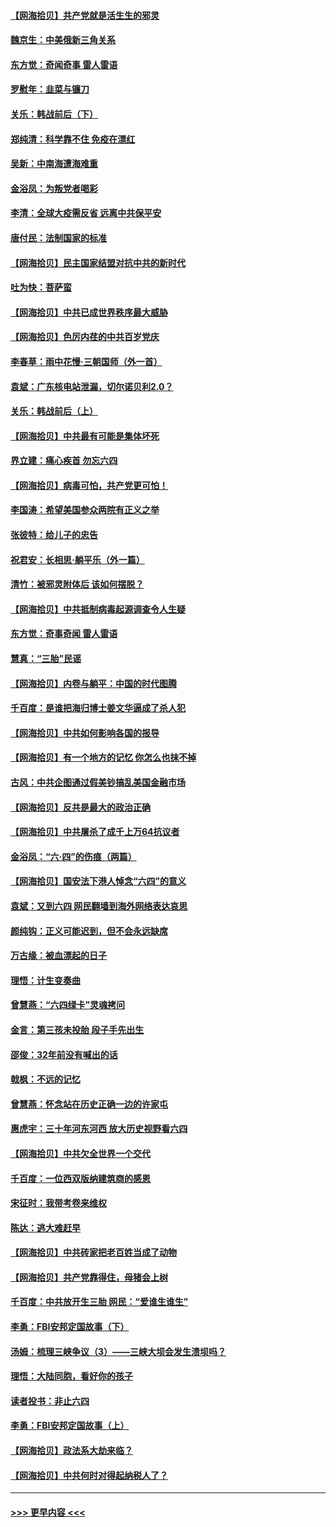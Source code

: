 #### [【网海拾贝】共产党就是活生生的邪灵](../pages/nsc993/n13036627.md?t=06221152) 
#### [魏京生：中美俄新三角关系](../pages/nsc993/n13035986.md?t=06221152) 
#### [东方觉：奇闻奇事 雷人雷语](../pages/nsc993/n13035878.md?t=06221152) 
#### [罗慰年：韭菜与镰刀](../pages/nsc993/n13034374.md?t=06221152) 
#### [关乐：韩战前后（下）](../pages/nsc993/n13034113.md?t=06221152) 
#### [郑纯清：科学靠不住 免疫在漂红](../pages/nsc993/n13034093.md?t=06221152) 
#### [吴新：中南海遭海难重](../pages/nsc993/n13034084.md?t=06221152) 
#### [金浴凤：为叛党者喝彩](../pages/nsc993/n13034058.md?t=06221152) 
#### [李清：全球大疫需反省 远离中共保平安](../pages/nsc993/n13033784.md?t=06221152) 
#### [唐付民：法制国家的标准](../pages/nsc993/n13032944.md?t=06221152) 
#### [【网海拾贝】民主国家结盟对抗中共的新时代](../pages/nsc993/n13031717.md?t=06221152) 
#### [吐为快：菩萨蛮](../pages/nsc993/n13030033.md?t=06221152) 
#### [【网海拾贝】中共已成世界秩序最大威胁](../pages/nsc993/n13028138.md?t=06221152) 
#### [【网海拾贝】色厉内荏的中共百岁党庆](../pages/nsc993/n13025582.md?t=06221152) 
#### [李春草：雨中花慢‧三朝国师（外一首）](../pages/nsc993/n13025567.md?t=06221152) 
#### [袁斌：广东核电站泄漏，切尔诺贝利2.0？](../pages/nsc993/n13025475.md?t=06221152) 
#### [关乐：韩战前后（上）](../pages/nsc993/n13025387.md?t=06221152) 
#### [【网海拾贝】中共最有可能是集体坏死](../pages/nsc993/n13023101.md?t=06221152) 
#### [界立建：痛心疾首 勿忘六四](../pages/nsc993/n13022339.md?t=06221152) 
#### [【网海拾贝】病毒可怕，共产党更可怕！](../pages/nsc993/n13020728.md?t=06221152) 
#### [李国涛：希望美国参众两院有正义之举](../pages/nsc993/n13020674.md?t=06221152) 
#### [张彼特：给儿子的忠告](../pages/nsc993/n13018934.md?t=06221152) 
#### [祝君安：长相思‧躺平乐（外一篇）](../pages/nsc993/n13018923.md?t=06221152) 
#### [清竹：被邪灵附体后 该如何摆脱？](../pages/nsc993/n13018877.md?t=06221152) 
#### [【网海拾贝】中共抵制病毒起源调查令人生疑](../pages/nsc993/n13017785.md?t=06221152) 
#### [东方觉：奇事奇闻 雷人雷语](../pages/nsc993/n13017577.md?t=06221152) 
#### [慧真：“三胎”民谣](../pages/nsc993/n13017394.md?t=06221152) 
#### [【网海拾贝】内卷与躺平：中国的时代图腾](../pages/nsc993/n13016128.md?t=06221152) 
#### [千百度：是谁把海归博士姜文华逼成了杀人犯](../pages/nsc993/n13015218.md?t=06221152) 
#### [【网海拾贝】中共如何影响各国的报导](../pages/nsc993/n13012599.md?t=06221152) 
#### [【网海拾贝】有一个地方的记忆 你怎么也抹不掉](../pages/nsc993/n13009802.md?t=06221152) 
#### [古风：中共企图通过假美钞搞乱美国金融市场](../pages/nsc993/n13009626.md?t=06221152) 
#### [【网海拾贝】反共是最大的政治正确](../pages/nsc993/n13007051.md?t=06221152) 
#### [【网海拾贝】中共屠杀了成千上万64抗议者](../pages/nsc993/n13002713.md?t=06221152) 
#### [金浴凤：“六·四”的伤痕（两篇）](../pages/nsc993/n13001719.md?t=06221152) 
#### [【网海拾贝】国安法下港人悼念“六四”的意义](../pages/nsc993/n13001039.md?t=06221152) 
#### [袁斌：又到六四 网民翻墙到海外网络表达哀思](../pages/nsc993/n13000995.md?t=06221152) 
#### [颜纯钩：正义可能迟到，但不会永远缺席](../pages/nsc993/n13000920.md?t=06221152) 
#### [万古缘：被血漂起的日子](../pages/nsc993/n13000914.md?t=06221152) 
#### [理悟：计生变奏曲](../pages/nsc993/n13000414.md?t=06221152) 
#### [曾慧燕：“六四绿卡”灵魂拷问](../pages/nsc993/n13000277.md?t=06221152) 
#### [金言：第三孩未投胎 段子手先出生](../pages/nsc993/n13000215.md?t=06221152) 
#### [邵俊：32年前没有喊出的话](../pages/nsc993/n13000181.md?t=06221152) 
#### [戟枫：不远的记忆](../pages/nsc993/n13000121.md?t=06221152) 
#### [曾慧燕：怀念站在历史正确一边的许家屯](../pages/nsc993/n13000073.md?t=06221152) 
#### [惠虎宇：三十年河东河西 放大历史视野看六四](../pages/nsc993/n13000018.md?t=06221152) 
#### [【网海拾贝】中共欠全世界一个交代](../pages/nsc993/n12998706.md?t=06221152) 
#### [千百度：一位西双版纳建筑商的感恩](../pages/nsc993/n12998487.md?t=06221152) 
#### [宋征时：我带考卷来维权](../pages/nsc993/n12994088.md?t=06221152) 
#### [陈达：逃大难赶早](../pages/nsc993/n12993569.md?t=06221152) 
#### [【网海拾贝】中共砖家把老百姓当成了动物](../pages/nsc993/n12993483.md?t=06221152) 
#### [【网海拾贝】共产党靠得住，母猪会上树](../pages/nsc993/n12990730.md?t=06221152) 
#### [千百度：中共放开生三胎 网民：“爱谁生谁生”](../pages/nsc993/n12990644.md?t=06221152) 
#### [李勇：FBI安邦定国故事（下）](../pages/nsc993/n12987854.md?t=06221152) 
#### [汤姆：梳理三峡争议（3）——三峡大坝会发生溃坝吗？](../pages/nsc993/n12989806.md?t=06221152) 
#### [理悟：大陆同胞，看好你的孩子](../pages/nsc993/n12989778.md?t=06221152) 
#### [读者投书：非止六四](../pages/nsc993/n12989673.md?t=06221152) 
#### [李勇：FBI安邦定国故事（上）](../pages/nsc993/n12987749.md?t=06221152) 
#### [【网海拾贝】政法系大劫来临？](../pages/nsc993/n12987596.md?t=06221152) 
#### [【网海拾贝】中共何时对得起纳税人了？](../pages/nsc993/n12985578.md?t=06221152) 

----
#### [ >>> 更早内容 <<< ](../indexes/nsc993-earlier.md)
